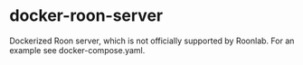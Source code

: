 # docker-roon-server

Dockerized Roon server, which is not officially supported by Roonlab.
For an example see docker-compose.yaml.
